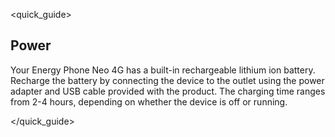 <quick_guide> 
## Power

Your Energy Phone Neo 4G has a built-in rechargeable lithium ion battery. Recharge the battery by connecting the device to the outlet using the power adapter and USB cable provided with the product. The charging time ranges from 2-4 hours, depending on whether the device is off or running.

</quick_guide>

